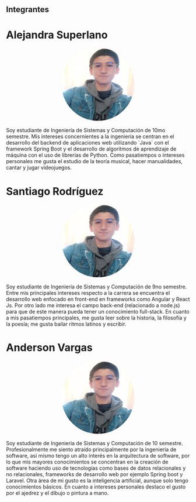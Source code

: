 ## Integrantes

# Alejandra Superlano
<p align="center">
    <img src="Anderson.jpg" alt="Anderson's photo" style="border-radius: 100%; width: 200px; height: 200px">
</p>
Soy estudiante de Ingeniería de Sistemas y Computación de 10mo semestre. Mis intereses concernientes a la ingeniería se centran en el desarrollo del backend de aplicaciones web utilizando `Java` con el framework Spring Boot y el desarrollo de algoritmos de aprendizaje de máquina con el uso de librerías de Python. Como pasatiempos o intereses personales me gusta el estudio de la teoría musical, hacer manualidades, cantar y jugar videojuegos.

# Santiago Rodríguez
<p align="center">
    <img src="Anderson.jpg" alt="Anderson's photo" style="border-radius: 100%; width: 200px; height: 200px">
</p>
Soy estudiante de Ingeniería de Sistemas y Computación de 9no semestre. Entre mis principales intereses respecto a la carrera se encuentra el desarrollo web enfocado en front-end en frameworks como Angular y React Js. Por otro lado me interesa el campo back-end (relacionado a node.js) para que de este manera pueda tener un conocimiento full-stack. En cuanto a mis pasatiempos principales, me gusta leer sobre la historia, la filosofía y la poesía; me gusta bailar ritmos latinos y escribir. 

# Anderson Vargas
<p align="center">
    <img src="Anderson.jpg" alt="Anderson's photo" style="border-radius: 100%; width: 200px; height: 200px">
</p>
Soy estudiante de Ingeniería de Sistemas y Computación de 10 semestre. Profesionalmente me siento atraído principalmente por la ingeniería de software, así mismo tengo un alto interés en la arquitectura de software, por lo que mis mayores conocimientos se concentran en la creación de software haciendo uso de tecnologías como bases de datos relacionales y no relacionales, frameworks de desarrollo web por ejemplo Spring boot y Laravel. Otra área de mi gusto es la inteligencia artificial, aunque solo tengo conocimientos básicos. En cuanto a intereses personales destaco el gusto por el ajedrez y el dibujo o pintura a mano.

